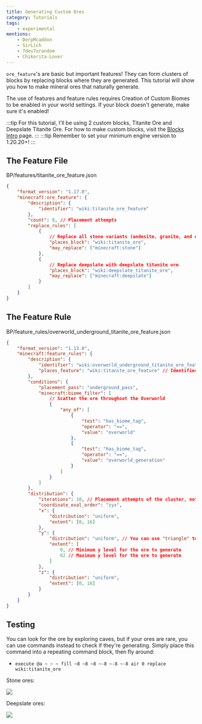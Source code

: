 ```yaml
---
title: Generating Custom Ores
category: Tutorials
tags:
    - experimental
mentions:
    - DerpMcaddon
    - SirLich
    - 7dev7urandom
    - Chikorita-Lover
---
```


`ore_feature`'s are basic but important features! They can form clusters of blocks by replacing blocks where they are generated. This tutorial will show you how to make mineral ores that naturally generate.

The use of features and feature rules requires Creation of Custom Biomes to be enabled in your world settings. If your block doesn't generate, make sure it's enabled!

:::tip
For this tutorial, I'll be using 2 custom blocks, Titanite Ore and Deepslate Titanite Ore. For how to make custom blocks, visit the [Blocks Intro](/blocks/blocks-intro) page.
:::
:::tip
Remember to set your minimum engine version to 1.20.20+!
:::

## The Feature File

<CodeHeader>BP/features/titanite_ore_feature.json</CodeHeader>

```json
{
	"format_version": "1.17.0",
	"minecraft:ore_feature": {
		"description": {
			"identifier": "wiki:titanite_ore_feature"
		},
		"count": 8, // Placement attempts
		"replace_rules": [
			{
				// Replace all stone variants (andesite, granite, and diorite) with titanite ore
				"places_block": "wiki:titanite_ore",
				"may_replace": ["minecraft:stone"]
			},
			{
				// Replace deepslate with deepslate titanite ore
				"places_block": "wiki:deepslate_titanite_ore",
				"may_replace": ["minecraft:deepslate"]
			}
		]
	}
}
```

## The Feature Rule

<CodeHeader>BP/feature_rules/overworld_underground_titanite_ore_feature.json</CodeHeader>

```json
{
	"format_version": "1.13.0",
	"minecraft:feature_rules": {
		"description": {
			"identifier": "wiki:overworld_underground_titanite_ore_feature",
			"places_feature": "wiki:titanite_ore_feature" // Identifier from the feature file
		},
		"conditions": {
			"placement_pass": "underground_pass",
			"minecraft:biome_filter": [
				// Scatter the ore throughout the Overworld
				{
					"any_of": [
						{
							"test": "has_biome_tag",
							"operator": "==",
							"value": "overworld"
						},
						{
							"test": "has_biome_tag",
							"operator": "==",
							"value": "overworld_generation"
						}
					]
				}
			]
		},
		"distribution": {
			"iterations": 10, // Placement attempts of the cluster, not the ore blocks
			"coordinate_eval_order": "zyx",
			"x": {
				"distribution": "uniform",
				"extent": [0, 16]
			},
			"y": {
				"distribution": "uniform", // You can use "triangle" to make ores more common in the middle of the extent
				"extent": [
					0, // Minimum y level for the ore to generate
					62 // Maximum y level for the ore to generate
				]
			},
			"z": {
				"distribution": "uniform",
				"extent": [0, 16]
			}
		}
	}
}
```

## Testing

You can look for the ore by exploring caves, but if your ores are rare, you can use commands instead to check if they're generating. Simply place this command into a repeating command block, then fly around:

-   `execute @a ~ ~ ~ fill ~8 ~8 ~8 ~-8 ~-8 ~-8 air 0 replace wiki:titanite_ore`

Stone ores:

![](/assets/images/world-generation/generating-custom-ores/stone_ore.png)

Deepslate ores:

![](/assets/images/world-generation/generating-custom-ores/deepslate_ore.png)
